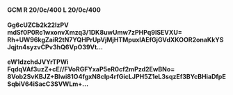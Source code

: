 #### GCM R 20/0c/400 L 20/0c/400
**Gg6cUZCb2k22IzPV**<br/>**mdSf0P0Rc1wxonvXmzq3/1DK8uwUmw7zPHPq9lSEVXU=**<br/>**Rh+UW96kgZaiR2tN7YQHPrUpVjMjHTMpuxlAEfGjGVdXKOOR2onaKkYSJqjtn4syzvCPv3hQ6VpO39Vt...**<br/><br/>
**eW1dzchdJVYrTPWi**<br/>**FqdqVAf3uzZ+cE//FVoRGFYxaP5eR0cf2mPzd2EwBNo=**<br/>**8Vob2SvKBJZ+BIwi81O4fgxN8clp4rfGicLJPH5Z1eL3sqzEf3BYcBHiaDfpESqbiV64iSacC3SVWLm+...**